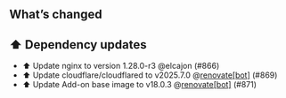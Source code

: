 ## What’s changed
## ⬆️ Dependency updates

- ⬆️ Update nginx to version 1.28.0-r3 @elcajon (#866)
- ⬆️ Update cloudflare/cloudflared to v2025.7.0 @[renovate[bot]](https://github.com/apps/renovate) (#869)
- ⬆️ Update Add-on base image to v18.0.3 @[renovate[bot]](https://github.com/apps/renovate) (#871)

